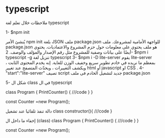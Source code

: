 # typescript
ملاحظات خلال تعلم لغة typescript

1- $npm init

يُنشئ الأمر npm init بلغة JSON ملف package.json للواجهة الأمامية لمشروعك. ملف package.json هو ملف يحتوي على معلومات حول حزم المشروع والاعتماديات. يحتوي أيضًا على بيانات وصفية للمشروع مثل رقم الإصدار والمؤلف والوصف. 
2- $npm i typescript -g
تنزيل لغة typescript
3- $npm i -D lite-server
يقوم lite-server بمعظم ما نريده في خادم تطوير سريع وخفيف الوزن للغاية. إنه يخدم المحتوى الثابت ، ويكشف التغييرات ، ويحدّث المتصفح عند تغيير html أو javascript  او CSS .
4- "start":"lite-server"
تصيف script جديد لتشغيل الخادم فى ملف package.json


5- شكل ال class  في ال typescript

class Program {
   PrintCounter() {
	///code
    }
}

const Counter =new Program();

دالة تنفذ تلقائيا عند تشغيل class
constructor(){
  ///code
}

إخفاء ما داخل ال (class) 
class Program {
   PrintCounter() {
	///code
    }
}

const Counter =new Program();








